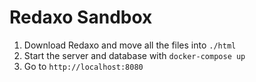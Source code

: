 # Redaxo Sandbox

1. Download Redaxo and move all the files into `./html`
2. Start the server and database with `docker-compose up`
3. Go to `http://localhost:8080`
